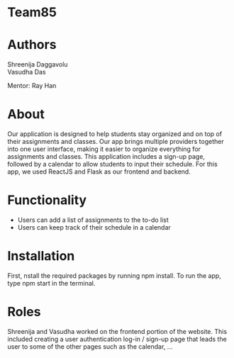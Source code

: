 # Team85

# Authors
Shreenija Daggavolu <br />
Vasudha Das

Mentor: Ray Han

# About
Our application is designed to help students stay organized and on top of their assignments and classes. Our app brings multiple providers together into one user interface, making it easier to organize everything for assignments and classes. This application includes a sign-up page, followed by a calendar to allow students to input their schedule. For this app, we used ReactJS and Flask as our frontend and backend.

# Functionality

- Users can add a list of assignments to the to-do list
- Users can keep track of their schedule in a calendar

# Installation 
First, nstall the required packages by running npm install. To run the app, type npm start in the terminal.

# Roles
Shreenija and Vasudha worked on the frontend portion of the website. This included creating a user authentication log-in / sign-up page that leads the user to some of the other pages such as the calendar, ...
